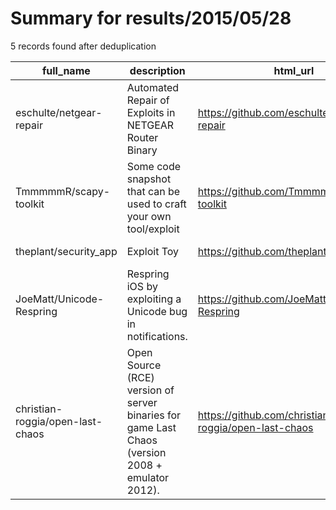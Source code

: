 
# Summary for results/2015/05/28
    
5 records found after deduplication

| full_name | description | html_url | matched_list | matched_count | pushed_at | size | stargazers_count | language | forks_count |
|----------------------------------|--------------------------------------------------------------------------------------------------|-----------------------------------------------------|----------------|-----------------|---------------------------|--------|--------------------|-------------|---------------|
| eschulte/netgear-repair | Automated Repair of Exploits in NETGEAR Router Binary | https://github.com/eschulte/netgear-repair | ['exploit'] | 1 | 2015-05-28 15:43:31+00:00 | 8772 | 9 | TeX | 3 |
| TmmmmmR/scapy-toolkit | Some code snapshot that can be used to craft your own tool/exploit | https://github.com/TmmmmmR/scapy-toolkit | ['exploit'] | 1 | 2015-05-28 21:17:06+00:00 | 156 | 12 | Python | 4 |
| theplant/security_app | Exploit Toy | https://github.com/theplant/security_app | ['exploit'] | 1 | 2015-05-28 07:44:52+00:00 | 8366 | 0 | Ruby | 0 |
| JoeMatt/Unicode-Respring | Respring iOS by exploiting a Unicode bug in notifications. | https://github.com/JoeMatt/Unicode-Respring | ['exploit'] | 1 | 2015-05-28 16:21:45+00:00 | 224 | 1 | Objective-C | 1 |
| christian-roggia/open-last-chaos | Open Source (RCE) version of server binaries for game Last Chaos (version 2008 + emulator 2012). | https://github.com/christian-roggia/open-last-chaos | ['rce'] | 1 | 2015-05-28 19:40:49+00:00 | 532 | 5 | C++ | 5 |
